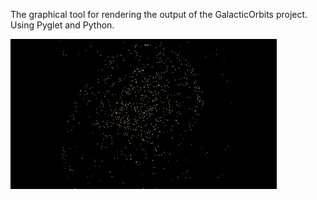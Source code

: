 The graphical tool for rendering the output of the GalacticOrbits project. Using Pyglet and Python.

![](https://github.com/plato4/galactic-orbits/blob/master/Galaxy.gif)
